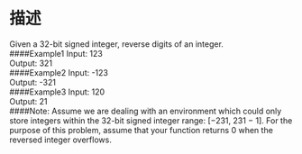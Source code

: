 # 描述
Given a 32-bit signed integer, reverse digits of an integer.<br>
####Example1
Input: 123<br>
Output: 321<br>
####Example2
Input: -123<br>
Output: -321<br>
####Example3
Input: 120<br>
Output: 21<br>
####Note:
Assume we are dealing with an environment which could only store integers within the 32-bit signed integer range: [−231,  231 − 1]. For the purpose of this problem, assume that your function returns 0 when the reversed integer overflows.
